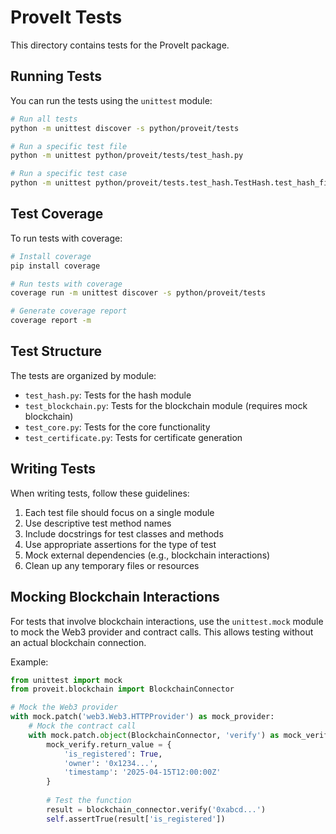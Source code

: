 # ProveIt Tests

This directory contains tests for the ProveIt package.

## Running Tests

You can run the tests using the `unittest` module:

```bash
# Run all tests
python -m unittest discover -s python/proveit/tests

# Run a specific test file
python -m unittest python/proveit/tests/test_hash.py

# Run a specific test case
python -m unittest python/proveit/tests.test_hash.TestHash.test_hash_file
```

## Test Coverage

To run tests with coverage:

```bash
# Install coverage
pip install coverage

# Run tests with coverage
coverage run -m unittest discover -s python/proveit/tests

# Generate coverage report
coverage report -m
```

## Test Structure

The tests are organized by module:

- `test_hash.py`: Tests for the hash module
- `test_blockchain.py`: Tests for the blockchain module (requires mock blockchain)
- `test_core.py`: Tests for the core functionality
- `test_certificate.py`: Tests for certificate generation

## Writing Tests

When writing tests, follow these guidelines:

1. Each test file should focus on a single module
2. Use descriptive test method names
3. Include docstrings for test classes and methods
4. Use appropriate assertions for the type of test
5. Mock external dependencies (e.g., blockchain interactions)
6. Clean up any temporary files or resources

## Mocking Blockchain Interactions

For tests that involve blockchain interactions, use the `unittest.mock` module to mock the Web3 provider and contract calls. This allows testing without an actual blockchain connection.

Example:

```python
from unittest import mock
from proveit.blockchain import BlockchainConnector

# Mock the Web3 provider
with mock.patch('web3.Web3.HTTPProvider') as mock_provider:
    # Mock the contract call
    with mock.patch.object(BlockchainConnector, 'verify') as mock_verify:
        mock_verify.return_value = {
            'is_registered': True,
            'owner': '0x1234...',
            'timestamp': '2025-04-15T12:00:00Z'
        }
        
        # Test the function
        result = blockchain_connector.verify('0xabcd...')
        self.assertTrue(result['is_registered'])
